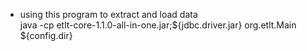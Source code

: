 + using this program to extract and load data  
java -cp etlt-core-1.1.0-all-in-one.jar;${jdbc.driver.jar} org.etlt.Main ${config.dir}